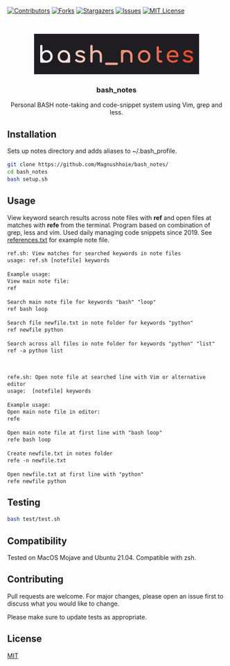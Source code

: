 <!-- PROJECT SHIELDS -->
[![Contributors][contributors-shield]][contributors-url]
[![Forks][forks-shield]][forks-url]
[![Stargazers][stars-shield]][stars-url]
[![Issues][issues-shield]][issues-url]
[![MIT License][license-shield]][license-url]

<!-- PROJECT LOGO -->
<br />
<p align="center">
  <a href="https://github.com/Magnushhoie/bash_notes">
    <img src="img/bash_notes.png" alt="Logo">
  </a>

  <h3 align="center">bash_notes</h3>

  <p align="center">
    Personal BASH note-taking and code-snippet system using Vim, grep and less. 
    <br />
  </p>
</p>

## Installation

Sets up notes directory and adds aliases to ~/.bash_profile.

```bash
git clone https://github.com/Magnushhoie/bash_notes/
cd bash_notes
bash setup.sh
```

## Usage
View keyword search results across note files with __ref__ and open files at matches with __refe__ from the terminal.
Program based on combination of grep, less and vim. Used daily managing code snippets since 2019.
See [references.txt](references.txt) for example note file.

```text
ref.sh: View matches for searched keywords in note files
usage: ref.sh [notefile] keywords

Example usage:
View main note file:
ref 

Search main note file for keywords "bash" "loop"
ref bash loop

Search file newfile.txt in note folder for keywords "python"
ref newfile python

Search across all files in note folder for keywords "python" "list"
ref -a python list
```

<br>

```text
refe.sh: Open note file at searched line with Vim or alternative editor
usage:  [notefile] keywords

Example usage:
Open main note file in editor:
refe

Open main note file at first line with "bash loop"
refe bash loop

Create newfile.txt in notes folder
refe -n newfile.txt

Open newfile.txt at first line with "python"
refe newfile python
```

## Testing

```bash
bash test/test.sh
```

## Compatibility
Tested on MacOS Mojave and Ubuntu 21.04. Compatible with zsh.

## Contributing
Pull requests are welcome. For major changes, please open an issue first to discuss what you would like to change.

Please make sure to update tests as appropriate.

## License
[MIT](https://choosealicense.com/licenses/mit/)



<!-- MARKDOWN LINKS & IMAGES -->
<!-- https://www.markdownguide.org/basic-syntax/#reference-style-links -->
[contributors-shield]: https://img.shields.io/github/contributors/Magnushhoie/bash_notes.svg?style=for-the-badge
[contributors-url]: https://github.com/Magnushhoie/bash_notes/graphs/contributors
[forks-shield]: https://img.shields.io/github/forks/Magnushhoie/bash_notes.svg?style=for-the-badge
[forks-url]: https://github.com/Magnushhoie/bash_notes/network/members
[stars-shield]: https://img.shields.io/github/stars/Magnushhoie/bash_notes.svg?style=for-the-badge
[stars-url]: https://github.com/Magnushhoie/bash_notes/stargazers
[issues-shield]: https://img.shields.io/github/issues/Magnushhoie/bash_notes.svg?style=for-the-badge
[issues-url]: https://github.com/Magnushhoie/bash_notes/issues
[license-shield]: https://img.shields.io/github/license/othneildrew/Best-README-Template.svg?style=for-the-badge
[license-url]: https://github.com/Magnushhoie/bash_notes/blob/master/LICENSE.txt
